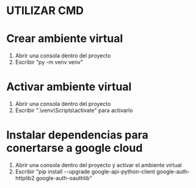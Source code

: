 # UTILIZAR CMD
# Crear ambiente virtual
1. Abrir una consola dentro del proyecto
2. Escribir "py -m venv venv"

# Activar ambiente virtual
1. Abrir una consola dentro del proyecto
2. Escribir ".\venv\Scripts\activate" para activarlo

# Instalar dependencias para conertarse a google cloud
1. Abrir una consola dentro del proyecto y activar el ambiente virtual
2. Escribir "pip install --upgrade google-api-python-client google-auth-httplib2 google-auth-oauthlib"